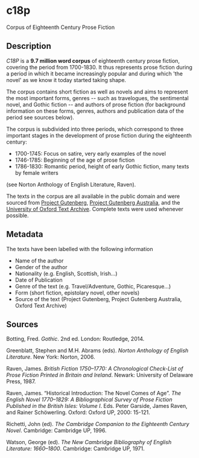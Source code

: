 # c18p
Corpus of Eighteenth Century Prose Fiction

## Description

*C18P* is a **9.7 million word corpus** of eighteenth century prose fiction, covering the period from 1700-1830. It thus represents prose fiction during a period in which it became increasingly popular and during which 'the novel' as we know it today started taking shape. 

The corpus contains short fiction as well as novels and aims to represent the most important forms, genres -- such as travelogues, the sentimental novel, and Gothic fiction -- and authors of prose fiction (for background information on these forms, genres, authors and publication data of the period see sources below).

The corpus is subdivided into three periods, which correspond to three important stages in the development of prose fiction during the eighteenth century: 
- 1700-1745: Focus on satire, very early examples of the novel 
- 1746-1785: Beginning of the age of prose fiction
- 1786-1830: Romantic period, height of early Gothic fiction, many texts by female writers

(see Norton Anthology of English Literature, Raven).

The texts in the corpus are all available in the public domain and were sourced from [Project Gutenberg](https://www.gutenberg.org/), [Project Gutenberg Australia](http://gutenberg.net.au/), and the [University of Oxford Text Archive](ota.ox.ac.uk). Complete texts were used whenever possible.

## Metadata

The texts have been labelled with the following information

- Name of the author
- Gender of the author
- Nationality (e.g. English, Scottish, Irish...)
- Date of Publication
- Genre of the text (e.g. Travel/Adventure, Gothic, Picaresque...)
- Form (short fiction, epistolary novel, other novels)
- Source of the text (Project Gutenberg, Project Gutenberg Australia, Oxford Text Archive)

## Sources
Botting, Fred. *Gothic*. 2nd ed. London: Routledge, 2014.

Greenblatt, Stephen and M.H. Abrams (eds). *Norton Anthology of English
Literature*. New York: Norton, 2006.

Raven, James. *British Fiction 1750–1770: A Chronological Check-List of Prose Fiction Printed in Britain and Ireland*. Newark: University of Delaware Press, 1987.

Raven, James. “Historical Introduction: The Novel Comes of Age”. *The English Novel 1770–1829: A Bibliographical Survey of Prose Fiction Published in the British Isles: Volume I*. Eds. Peter Garside, James Raven, and Rainer Schöwerling. Oxford: Oxford UP, 2000: 15-121.

Richetti, John (ed). *The Cambridge Companion to the Eighteenth Century Novel*. Cambridge: Cambridge UP, 1996.

Watson, George (ed). *The New Cambridge Bibliography of English Literature: 1660–1800*. Cambridge: Cambridge UP, 1971.


